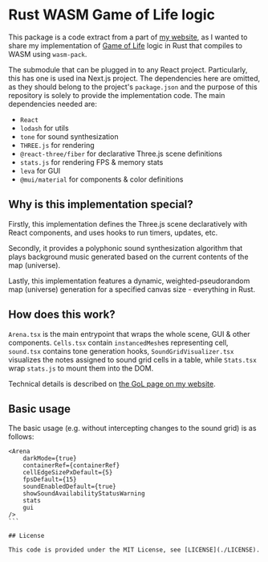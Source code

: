 # Rust WASM Game of Life logic

This package is a code extract from a part of [my website](https://artus9033.now.sh), as I wanted to share my implementation of [Game of Life](https://en.wikipedia.org/wiki/Conway%27s_Game_of_Life) logic in Rust that compiles to WASM using `wasm-pack`.

The submodule that can be plugged in to any React project. Particularly, this has one is used ina Next.js project. The dependencies here are omitted, as they should belong to the project's `package.json` and the purpose of this repository is solely to provide the implementation code. The main dependencies needed are:

-   `React`
-   `lodash` for utils
-   `tone` for sound synthesization
-   `THREE.js` for rendering
-   `@react-three/fiber` for declarative Three.js scene definitions
-   `stats.js` for rendering FPS & memory stats
-   `leva` for GUI
-   `@mui/material` for components & color definitions

## Why is this implementation special?

Firstly, this implementation defines the Three.js scene declaratively with React components, and uses hooks to run timers, updates, etc.

Secondly, it provides a polyphonic sound synthesization algorithm that plays background music generated based on the current contents of the map (universe).

Lastly, this implementation features a dynamic, weighted-pseudorandom map (universe) generation for a specified canvas size - everything in Rust.

## How does this work?

`Arena.tsx` is the main entrypoint that wraps the whole scene, GUI & other components. `Cells.tsx` contain `instancedMesh`es representing cell, `sound.tsx` contains tone generation hooks, `SoundGridVisualizer.tsx` visualizes the notes assigned to sound grid cells in a table, while `Stats.tsx` wrap `stats.js` to mount them into the DOM.

Technical details is described on [the GoL page on my website](https://artus9033.now.sh/game-of-life).

## Basic usage

The basic usage (e.g. without intercepting changes to the sound grid) is as follows:

````tsx
<Arena
    darkMode={true}
    containerRef={containerRef}
    cellEdgeSizePxDefault={5}
    fpsDefault={15}
    soundEnabledDefault={true}
    showSoundAvailabilityStatusWarning
    stats
    gui
/>
```

## License

This code is provided under the MIT License, see [LICENSE](./LICENSE).
````
